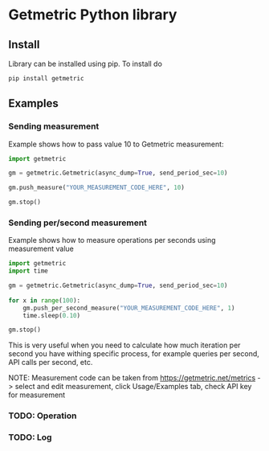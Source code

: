 # Getmetric Python library

## Install

Library can be installed using pip. To install do

```sh
pip install getmetric
```

## Examples

### Sending measurement
Example shows how to pass value 10 to Getmetric measurement:

```python
import getmetric

gm = getmetric.Getmetric(async_dump=True, send_period_sec=10)

gm.push_measure("YOUR_MEASUREMENT_CODE_HERE", 10)

gm.stop()
```

### Sending per/second measurement
Example shows how to measure operations per seconds using measurement value

```python
import getmetric
import time

gm = getmetric.Getmetric(async_dump=True, send_period_sec=10)
    
for x in range(100):
    gm.push_per_second_measure("YOUR_MEASUREMENT_CODE_HERE", 1)
    time.sleep(0.10)

gm.stop()
```

This is very useful when you need to calculate how much iteration per second you have withing
specific process, for example queries per second, API calls per second, etc.

NOTE: Measurement code can be taken from https://getmetric.net/metrics -> select and edit measurement, click Usage/Examples tab, check API key for measurement


### TODO: Operation

### TODO: Log
